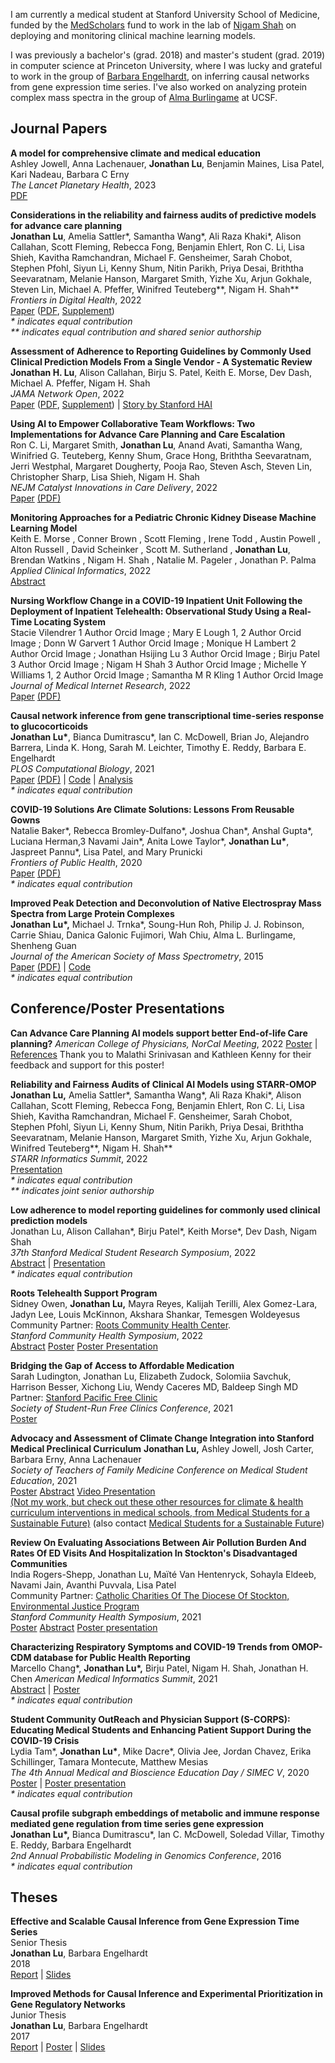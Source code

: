 I am currently a medical student at Stanford University School of Medicine, funded by the [MedScholars](https://med.stanford.edu/medscholars.html) fund to work in the lab of [Nigam Shah](https://shahlab.stanford.edu/doku.php) on deploying and monitoring clinical machine learning models.

I was previously a bachelor's (grad. 2018) and master's student (grad. 2019) in computer science at Princeton University, where I was lucky and grateful to work in the group of [Barbara Engelhardt](http://beehive.cs.princeton.edu/), on inferring causal networks from gene expression time series. I've also worked on analyzing protein complex mass spectra in the group of [Alma Burlingame](http://msf.ucsf.edu/) at UCSF.


## Journal Papers

**A model for comprehensive climate and medical education**  
Ashley Jowell, Anna Lachenauer, **Jonathan Lu**, Benjamin Maines, Lisa Patel, Kari Nadeau, Barbara C Erny  
*The Lancet Planetary Health*, 2023  
[PDF](journal/Jowell2023_Article_ModelClimateHealthEdu.pdf)  

**Considerations in the reliability and fairness audits of predictive models for advance care planning**  
**Jonathan Lu**, Amelia Sattler\*, Samantha Wang\*, Ali Raza Khaki\*, Alison Callahan, Scott Fleming, Rebecca Fong, Benjamin Ehlert, Ron C. Li, Lisa Shieh, Kavitha Ramchandran, Michael F. Gensheimer, Sarah Chobot, Stephen Pfohl, Siyun Li, Kenny Shum, Nitin Parikh, Priya Desai, Briththa Seevaratnam, Melanie Hanson, Margaret Smith, Yizhe Xu, Arjun Gokhale, Steven Lin, Michael A. Pfeffer, Winifred Teuteberg\*\*, Nigam H. Shah\*\*  
*Frontiers in Digital Health*, 2022  
[Paper](https://www.frontiersin.org/articles/10.3389/fdgth.2022.943768/full) ([PDF](journal/Lu2022_Article_ConsiderationsReliabilityFairnessAudits.pdf), [Supplement](journal/Lu2022_Supplement_ConsiderationsReliabilityFairnessAudits.pdf))  
*\* indicates equal contribution*  
*\*\* indicates equal contribution and shared senior authorship*  

**Assessment of Adherence to Reporting Guidelines by Commonly Used Clinical Prediction Models From a Single Vendor - A Systematic Review**  
**Jonathan H. Lu**, Alison Callahan, Birju S. Patel, Keith E. Morse, Dev Dash, Michael A. Pfeffer, Nigam H. Shah  
*JAMA Network Open*, 2022  
[Paper](https://jamanetwork.com/journals/jamanetworkopen/fullarticle/2795407) ([PDF](journal/Lu2022_Article_AssessmentAdherenceReportingGuidelines.pdf), [Supplement](journal/Lu2022_Supplement_AssessmentAdherenceReportingGuidelines.pdf))  | [Story by Stanford HAI](https://hai.stanford.edu/news/flying-dark-hospital-ai-tools-arent-well-documented)  

**Using AI to Empower Collaborative Team Workflows: Two Implementations for Advance Care Planning and Care Escalation**  
Ron C. Li, Margaret Smith, **Jonathan Lu**, Anand Avati, Samantha Wang, Winifried G. Teuteberg, Kenny Shum, Grace Hong, Briththa Seevaratnam, Jerri Westphal, Margaret Dougherty, Pooja Rao, Steven Asch, Steven Lin, Christopher Sharp, Lisa Shieh, Nigam H. Shah  
*NEJM Catalyst Innovations in Care Delivery*, 2022  
[Paper](https://catalyst.nejm.org/doi/full/10.1056/CAT.21.0457) [(PDF)](journal/Li2022_Article_UsingAIToEmpower.pdf)  

**Monitoring Approaches for a Pediatric Chronic Kidney Disease Machine Learning Model**  
Keith E. Morse , Conner Brown , Scott Fleming , Irene Todd , Austin Powell , Alton Russell , David Scheinker , Scott M. Sutherland , **Jonathan Lu**, Brendan Watkins , Nigam H. Shah , Natalie M. Pageler , Jonathan P. Palma  
*Applied Clinical Informatics*, 2022  
[Abstract](https://www.thieme-connect.de/products/ejournals/abstract/10.1055/s-0042-1746168?update=true&ERSESSIONTOKEN=OKA3uEIDphcx2B9x2FfXpx2FQTfywjHoFbALoj-18x2djidZzTcerwP1sNEWUtbP8wx3Dx3DjxxNpB9jQXJRwqYU0Fgcxx2Qx3Dx3D-fHa9MXRDnx2B3YmldeIPRQoQx3Dx3D-Kxxcru399CNQH0wYTODPLvAx3Dx3D)  

**Nursing Workflow Change in a COVID-19 Inpatient Unit Following the Deployment of Inpatient Telehealth: Observational Study Using a Real-Time Locating System**  
Stacie Vilendrer 1 Author Orcid Image ;  Mary E Lough 1, 2 Author Orcid Image ;  Donn W Garvert 1 Author Orcid Image ;  Monique H Lambert 2 Author Orcid Image ;  Jonathan Hsijing Lu 3 Author Orcid Image ;  Birju Patel 3 Author Orcid Image ;  Nigam H Shah 3 Author Orcid Image ;  Michelle Y Williams 1, 2 Author Orcid Image ;  Samantha M R Kling 1 Author Orcid Image  
*Journal of Medical Internet Research*, 2022  
[Paper](https://www.jmir.org/2022/6/e36882/) [(PDF)](journal/Vilendrer2022_Article_NursingRTLS.pdf)  

**Causal network inference from gene transcriptional time-series response to glucocorticoids**  
**Jonathan Lu\***, Bianca Dumitrascu\*, Ian C. McDowell, Brian Jo, Alejandro Barrera, Linda K. Hong, Sarah M. Leichter, Timothy E. Reddy, Barbara E. Engelhardt  
*PLOS Computational Biology*, 2021   
[Paper](https://journals.plos.org/plosone/article?id=10.1371/journal.pcbi.1008223) [(PDF)](journal/Lu2021_Article_BETS.pdf)  \| [Code](https://github.com/lujonathanh/BETS) \| [Analysis](https://zenodo.org/record/4009546#.YGJhcUhKjyt)  
*\* indicates equal contribution*  

**COVID-19 Solutions Are Climate Solutions: Lessons From Reusable Gowns**  
Natalie Baker\*, Rebecca Bromley-Dulfano\*, Joshua Chan\*, Anshal Gupta\*, Luciana Herman,3 Navami Jain\*, Anita Lowe Taylor\*, **Jonathan Lu\***, Jaspreet Pannu\*, Lisa Patel, and Mary Prunicki  
*Frontiers of Public Health*, 2020  
[Paper](https://www.ncbi.nlm.nih.gov/pmc/articles/PMC7732643/) [(PDF)](journal/Baker2020_Article_ReusableGowns.pdf)  
*\* indicates equal contribution*  

**Improved Peak Detection and Deconvolution of Native Electrospray Mass Spectra from Large Protein Complexes**  
**Jonathan Lu\*,** Michael J. Trnka\*, Soung-Hun Roh, Philip J. J. Robinson, Carrie Shiau, Danica Galonic Fujimori, Wah Chiu, Alma L. Burlingame, Shenheng Guan  
*Journal of the American Society of Mass Spectrometry*, 2015  
[Paper](https://www.ncbi.nlm.nih.gov/pmc/articles/PMC5067139/) [(PDF)](journal/Lu2015_Article_ImprovedPeakDetectionAndDeconv.pdf) \| [Code](https://github.com/lujonathanh/PeakSeeker)  
*\* indicates equal contribution*  

## Conference/Poster Presentations

**Can Advance Care Planning AI models support better End-of-life Care planning?**
*American College of Physicians, NorCal Meeting*, 2022
[Poster](conference/Lu2022_poster_CanACPModelsSupportBetterEOLCare.pdf) | [References](conference/Lu2022_poster_CanACPModelsSupportBetterEOLCare_references.md)
Thank you to Malathi Srinivasan and Kathleen Kenny for their feedback and support for this poster!  

**Reliability and Fairness Audits of Clinical AI Models using STARR-OMOP**  
**Jonathan Lu,** Amelia Sattler\*, Samantha Wang\*, Ali Raza Khaki\*, Alison Callahan, Scott Fleming, Rebecca Fong, Benjamin Ehlert, Ron C. Li, Lisa Shieh, Kavitha Ramchandran,  Michael F. Gensheimer, Sarah Chobot, Stephen Pfohl, Siyun Li, Kenny Shum, Nitin Parikh, Priya Desai, Briththa Seevaratnam, Melanie Hanson, Margaret Smith, Yizhe Xu, Arjun Gokhale, Winifred Teuteberg\*\*, Nigam H. Shah\*\*  
*STARR Informatics Summit*, 2022  
[Presentation](conference/Lu2022_presentation_AuditingClinicalAIModels.pdf)  
*\* indicates equal contribution*  
*\*\* indicates joint senior authorship*  

**Low adherence to model reporting guidelines for commonly used clinical prediction models**  
Jonathan Lu, Alison Callahan\*, Birju Patel\*, Keith Morse\*, Dev Dash, Nigam Shah  
*37th Stanford Medical Student Research Symposium*, 2022  
[Abstract](conference/Lu2022_abstract_LowAdherenceToModelReportingGuidelines.pdf) | [Presentation](conference/Lu2022_poster_LowAdherenceToModelReportingGuidelines.pdf)  
*\* indicates equal contribution*  

**Roots Telehealth Support Program**  
Sidney Owen, **Jonathan Lu,** Mayra Reyes, Kalijah Terilli, Alex Gomez-Lara, Jadyn Lee, Louis McKinnon, Akshara Shankar, Temesgen Woldeyesus  
Community Partner: [Roots Community Health Center](https://rootsclinic.org/).     
*Stanford Community Health Symposium*, 2022  
[Abstract](conference/Owen2022_abstract_RootsTelehealthProgram.pdf) [Poster](conference/Owen2022_poster_RootsTelehealthProgram.pdf) [Poster Presentation](https://med.stanford.edu/oce/partnerships-collaborations/2022-community-health-symposium/2022-abstracts---posters.html)  

**Bridging the Gap of Access to Affordable Medication**  
Sarah Ludington, Jonathan Lu, Elizabeth Zudock, Solomiia Savchuk, Harrison Besser,
Xichong Liu, Wendy Caceres MD, Baldeep Singh MD  
Partner: [Stanford Pacific Free Clinic](https://www.med.stanford.edu/pacific.html)  
*Society of Student-Run Free Clinics Conference*, 2021  
[Poster](conference/Ludington2021_poster_PFCBridgingMeds.pdf)  

**Advocacy and Assessment of Climate Change Integration into Stanford Medical Preclinical Curriculum**
**Jonathan Lu,** Ashley Jowell, Josh Carter, Barbara Erny, Anna Lachenauer  
*Society of Teachers of Family Medicine Conference on Medical Student Education*, 2021  
[Poster](conference/Lu2021_poster_AdvocacyAssessmentClimateIntegrationCurriculum.pdf) [Abstract](conference/Lu2021_abstract_Advocacy_and_Assessment_of_Climate_Change_Integrat.pdf) [Video Presentation](https://www.youtube.com/watch?v=E4sCxuRqAyk)  
[(Not my work, but check out these other resources for climate & health curriculum interventions in medical schools, from Medical Students for a Sustainable Future)](https://docs.google.com/document/d/1lwLv-PZXZTymWbPLTB3604dvnOvg2gKntIoBo7QH-6c/edit?usp=drive_web&ouid=109652253851767046454) (also contact [Medical Students for a Sustainable Future](https://ms4sf.org/))  

**Review On Evaluating Associations Between Air Pollution Burden And Rates Of ED Visits And Hospitalization In Stockton's Disadvantaged Communities**  
India Rogers-Shepp, Jonathan Lu, Maïté Van Hentenryck, Sohayla Eldeeb, Navami Jain, Avanthi Puvvala, Lisa Patel  
Community Partner: [Catholic Charities Of The Diocese Of Stockton, Environmental Justice Program](https://www.ccstockton.org/environmental-justice)    
*Stanford Community Health Symposium*, 2021  
[Poster](Rogers-Shepp2021_poster_StocktonAirPollution.pdf) [Abstract](Rogers-Shepp2021_abstract_StocktonAirPollution.pdf) [Poster presentation](https://med.stanford.edu/oce/partnerships-collaborations/community-health-symposium/community-health-symposium-abstracts---posters/community-health-symposium-abstracts-21-42.html)  

**Characterizing Respiratory Symptoms and COVID-19 Trends from OMOP-CDM database for Public Health Reporting**  
Marcello Chang\*, **Jonathan Lu\*,** Birju Patel, Nigam H. Shah, Jonathan H. Chen
*American Medical Informatics Summit*, 2021  
[Abstract](conference/Chang2021_abstract_CDC-COVID-19.pdf) \| [Poster](conference/Lu2021_poster_CDC-COVID-19.pdf)  
*\* indicates equal contribution*  

**Student Community OutReach and Physician Support (S-CORPS): Educating Medical Students and Enhancing Patient Support During the COVID-19 Crisis**  
Lydia Tam\*, **Jonathan Lu\***, Mike Dacre\*, Olivia Jee, Jordan Chavez, Erika Schillinger, Tamara Montecute, Matthew Mesias  
*The 4th Annual Medical and Bioscience Education Day / SIMEC V*, 2020  
[Poster](conference/Tam2020_poster_S-CORPS.pdf) \| [Poster presentation](https://stanford.zoom.us/rec/play/r5PEp9PgAyHkqa8ewNJVbuk51HqbGHv3xhfY-cObHcRujs1cuKKwff4xPHCtjM_2-JMtJuOAcQgNFip8.ob-EnhY1VKhj42wE?startTime=1600548058000&_x_zm_rtaid=VISojJJCRkCHaMGWKKglCQ.1601756264446.a555555acb447b6cec47267127e1ccd7&_x_zm_rhtaid=707)  
*\* indicates equal contribution*

**Causal profile subgraph embeddings of metabolic and immune response mediated gene regulation from time series gene expression**   
**Jonathan Lu\*,** Bianca Dumitrascu\*, Ian C. McDowell, Soledad Villar, Timothy E. Reddy, Barbara Engelhardt  
*2nd Annual Probabilistic Modeling in Genomics Conference*, 2016  
*\* indicates equal contribution*

## Theses

**Effective and Scalable Causal Inference from Gene Expression Time Series**  
Senior Thesis  
**Jonathan Lu**, Barbara Engelhardt  
2018  
[Report](thesis/Spring2018_thesis_JL.pdf) \| [Slides](thesis/Spring2018_thesispresentation_JL.pdf)  

**Improved Methods for Causal Inference and Experimental Prioritization in Gene Regulatory Networks**  
Junior Thesis  
**Jonathan Lu**, Barbara Engelhardt  
2017  
[Report](thesis/Spring2017_thesis_JL.pdf) \| [Poster](thesis/Spring2017IW_Poster_5_8_17.pdf) \| [Slides](thesis/Spring2017_thesispresentation_JL.pdf)

